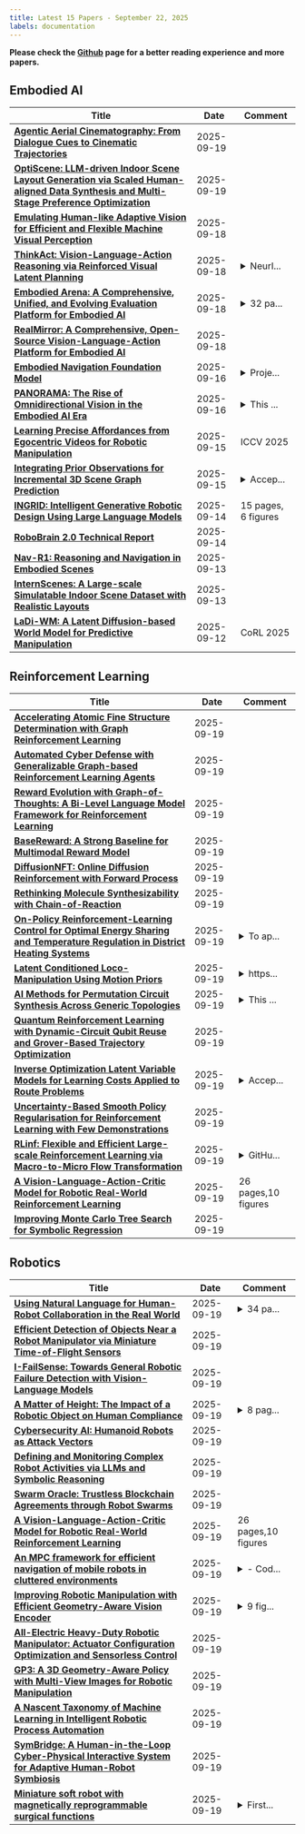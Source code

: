 ```yaml
---
title: Latest 15 Papers - September 22, 2025
labels: documentation
---
```

**Please check the [Github](https://github.com/zezhishao/MTS_Daily_ArXiv) page for a better reading experience and more papers.**

## Embodied AI
| **Title** | **Date** | **Comment** |
| --- | --- | --- |
| **[Agentic Aerial Cinematography: From Dialogue Cues to Cinematic Trajectories](http://arxiv.org/abs/2509.16176v1)** | 2025-09-19 |  |
| **[OptiScene: LLM-driven Indoor Scene Layout Generation via Scaled Human-aligned Data Synthesis and Multi-Stage Preference Optimization](http://arxiv.org/abs/2506.07570v2)** | 2025-09-19 |  |
| **[Emulating Human-like Adaptive Vision for Efficient and Flexible Machine Visual Perception](http://arxiv.org/abs/2509.15333v1)** | 2025-09-18 |  |
| **[ThinkAct: Vision-Language-Action Reasoning via Reinforced Visual Latent Planning](http://arxiv.org/abs/2507.16815v2)** | 2025-09-18 | <details><summary>NeurI...</summary><p>NeurIPS 2025. Project page: https://jasper0314-huang.github.io/thinkact-vla/</p></details> |
| **[Embodied Arena: A Comprehensive, Unified, and Evolving Evaluation Platform for Embodied AI](http://arxiv.org/abs/2509.15273v1)** | 2025-09-18 | <details><summary>32 pa...</summary><p>32 pages, 5 figures, Embodied Arena Technical Report</p></details> |
| **[RealMirror: A Comprehensive, Open-Source Vision-Language-Action Platform for Embodied AI](http://arxiv.org/abs/2509.14687v1)** | 2025-09-18 |  |
| **[Embodied Navigation Foundation Model](http://arxiv.org/abs/2509.12129v2)** | 2025-09-16 | <details><summary>Proje...</summary><p>Project Page: https://pku-epic.github.io/NavFoM-Web/</p></details> |
| **[PANORAMA: The Rise of Omnidirectional Vision in the Embodied AI Era](http://arxiv.org/abs/2509.12989v1)** | 2025-09-16 | <details><summary>This ...</summary><p>This paper presents a draft overview of the emerging field of omnidirectional vision in the context of embodied AI</p></details> |
| **[Learning Precise Affordances from Egocentric Videos for Robotic Manipulation](http://arxiv.org/abs/2408.10123v2)** | 2025-09-15 | ICCV 2025 |
| **[Integrating Prior Observations for Incremental 3D Scene Graph Prediction](http://arxiv.org/abs/2509.11895v1)** | 2025-09-15 | <details><summary>Accep...</summary><p>Accepted at 24th International Conference on Machine Learning and Applications (ICMLA'25)</p></details> |
| **[INGRID: Intelligent Generative Robotic Design Using Large Language Models](http://arxiv.org/abs/2509.03842v2)** | 2025-09-14 | 15 pages, 6 figures |
| **[RoboBrain 2.0 Technical Report](http://arxiv.org/abs/2507.02029v5)** | 2025-09-14 |  |
| **[Nav-R1: Reasoning and Navigation in Embodied Scenes](http://arxiv.org/abs/2509.10884v1)** | 2025-09-13 |  |
| **[InternScenes: A Large-scale Simulatable Indoor Scene Dataset with Realistic Layouts](http://arxiv.org/abs/2509.10813v1)** | 2025-09-13 |  |
| **[LaDi-WM: A Latent Diffusion-based World Model for Predictive Manipulation](http://arxiv.org/abs/2505.11528v6)** | 2025-09-12 | CoRL 2025 |

## Reinforcement Learning
| **Title** | **Date** | **Comment** |
| --- | --- | --- |
| **[Accelerating Atomic Fine Structure Determination with Graph Reinforcement Learning](http://arxiv.org/abs/2509.16184v1)** | 2025-09-19 |  |
| **[Automated Cyber Defense with Generalizable Graph-based Reinforcement Learning Agents](http://arxiv.org/abs/2509.16151v1)** | 2025-09-19 |  |
| **[Reward Evolution with Graph-of-Thoughts: A Bi-Level Language Model Framework for Reinforcement Learning](http://arxiv.org/abs/2509.16136v1)** | 2025-09-19 |  |
| **[BaseReward: A Strong Baseline for Multimodal Reward Model](http://arxiv.org/abs/2509.16127v1)** | 2025-09-19 |  |
| **[DiffusionNFT: Online Diffusion Reinforcement with Forward Process](http://arxiv.org/abs/2509.16117v1)** | 2025-09-19 |  |
| **[Rethinking Molecule Synthesizability with Chain-of-Reaction](http://arxiv.org/abs/2509.16084v1)** | 2025-09-19 |  |
| **[On-Policy Reinforcement-Learning Control for Optimal Energy Sharing and Temperature Regulation in District Heating Systems](http://arxiv.org/abs/2509.16083v1)** | 2025-09-19 | <details><summary>To ap...</summary><p>To appear at CDC 2025</p></details> |
| **[Latent Conditioned Loco-Manipulation Using Motion Priors](http://arxiv.org/abs/2509.16061v1)** | 2025-09-19 | <details><summary>https...</summary><p>https://gepetto.github.io/LaCoLoco/</p></details> |
| **[AI Methods for Permutation Circuit Synthesis Across Generic Topologies](http://arxiv.org/abs/2509.16020v1)** | 2025-09-19 | <details><summary>This ...</summary><p>This paper has been accepted by First AAAI Symposium on Quantum Information & Machine Learning (QIML): Bridging Quantum Computing and Artificial Intelligence at AAAI 2025 Fall Symposium</p></details> |
| **[Quantum Reinforcement Learning with Dynamic-Circuit Qubit Reuse and Grover-Based Trajectory Optimization](http://arxiv.org/abs/2509.16002v1)** | 2025-09-19 |  |
| **[Inverse Optimization Latent Variable Models for Learning Costs Applied to Route Problems](http://arxiv.org/abs/2509.15999v1)** | 2025-09-19 | <details><summary>Accep...</summary><p>Accepted at Neurips 2025</p></details> |
| **[Uncertainty-Based Smooth Policy Regularisation for Reinforcement Learning with Few Demonstrations](http://arxiv.org/abs/2509.15981v1)** | 2025-09-19 |  |
| **[RLinf: Flexible and Efficient Large-scale Reinforcement Learning via Macro-to-Micro Flow Transformation](http://arxiv.org/abs/2509.15965v1)** | 2025-09-19 | <details><summary>GitHu...</summary><p>GitHub Repo: https://github.com/RLinf/RLinf</p></details> |
| **[A Vision-Language-Action-Critic Model for Robotic Real-World Reinforcement Learning](http://arxiv.org/abs/2509.15937v1)** | 2025-09-19 | 26 pages,10 figures |
| **[Improving Monte Carlo Tree Search for Symbolic Regression](http://arxiv.org/abs/2509.15929v1)** | 2025-09-19 |  |

## Robotics
| **Title** | **Date** | **Comment** |
| --- | --- | --- |
| **[Using Natural Language for Human-Robot Collaboration in the Real World](http://arxiv.org/abs/2508.11759v2)** | 2025-09-19 | <details><summary>34 pa...</summary><p>34 pages, 11 figures, 5 tables. Submitted for publication (2026) in W.F. Lawless, Ranjeev Mittu, Shannon P. McGrarry, & Marco Brambilla (Eds.), Generative AI Risks and Benefits within Human-Machine Teams, Elsevier, Chapter 6</p></details> |
| **[Efficient Detection of Objects Near a Robot Manipulator via Miniature Time-of-Flight Sensors](http://arxiv.org/abs/2509.16122v1)** | 2025-09-19 |  |
| **[I-FailSense: Towards General Robotic Failure Detection with Vision-Language Models](http://arxiv.org/abs/2509.16072v1)** | 2025-09-19 |  |
| **[A Matter of Height: The Impact of a Robotic Object on Human Compliance](http://arxiv.org/abs/2509.16032v1)** | 2025-09-19 | <details><summary>8 pag...</summary><p>8 pages, 6 figures, 1 table, submitted to IEEE RO-MAN 2025</p></details> |
| **[Cybersecurity AI: Humanoid Robots as Attack Vectors](http://arxiv.org/abs/2509.14139v2)** | 2025-09-19 |  |
| **[Defining and Monitoring Complex Robot Activities via LLMs and Symbolic Reasoning](http://arxiv.org/abs/2509.16006v1)** | 2025-09-19 |  |
| **[Swarm Oracle: Trustless Blockchain Agreements through Robot Swarms](http://arxiv.org/abs/2509.15956v1)** | 2025-09-19 |  |
| **[A Vision-Language-Action-Critic Model for Robotic Real-World Reinforcement Learning](http://arxiv.org/abs/2509.15937v1)** | 2025-09-19 | 26 pages,10 figures |
| **[An MPC framework for efficient navigation of mobile robots in cluttered environments](http://arxiv.org/abs/2509.15917v1)** | 2025-09-19 | <details><summary>- Cod...</summary><p>- Code available at: https://github.com/IntelligentControlSystems/ClutteredEnvironment - Supplementary video: https://youtu.be/Hn_hpAmGgq0</p></details> |
| **[Improving Robotic Manipulation with Efficient Geometry-Aware Vision Encoder](http://arxiv.org/abs/2509.15880v1)** | 2025-09-19 | <details><summary>9 fig...</summary><p>9 figures, 7 tables. Project page: https://evggt.github.io/</p></details> |
| **[All-Electric Heavy-Duty Robotic Manipulator: Actuator Configuration Optimization and Sensorless Control](http://arxiv.org/abs/2509.15778v1)** | 2025-09-19 |  |
| **[GP3: A 3D Geometry-Aware Policy with Multi-View Images for Robotic Manipulation](http://arxiv.org/abs/2509.15733v1)** | 2025-09-19 |  |
| **[A Nascent Taxonomy of Machine Learning in Intelligent Robotic Process Automation](http://arxiv.org/abs/2509.15730v1)** | 2025-09-19 |  |
| **[SymBridge: A Human-in-the-Loop Cyber-Physical Interactive System for Adaptive Human-Robot Symbiosis](http://arxiv.org/abs/2502.07358v2)** | 2025-09-19 |  |
| **[Miniature soft robot with magnetically reprogrammable surgical functions](http://arxiv.org/abs/2509.15610v1)** | 2025-09-19 | <details><summary>First...</summary><p>First three listed authors are equally contributing authors. Correspondence to: gzlum@ntu.edu.sg</p></details> |

